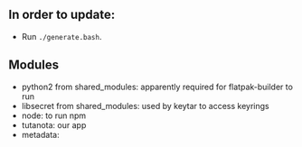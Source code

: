## In order to update:

- Run `./generate.bash`.


## Modules

- python2 from shared_modules: apparently required for flatpak-builder to run
- libsecret from shared_modules: used by keytar to access keyrings
- node: to run npm
- tutanota: our app
- metadata: 
